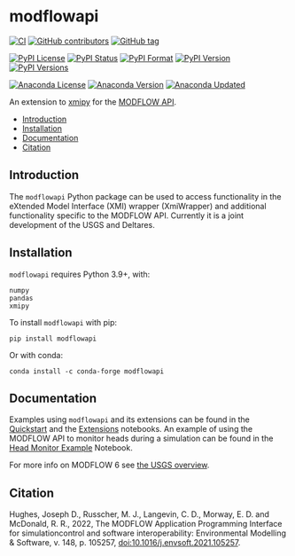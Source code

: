 # modflowapi

[![CI](https://github.com/MODFLOW-USGS/modflowapi/actions/workflows/ci.yml/badge.svg)](https://github.com/MODFLOW-USGS/modflowapi/actions/workflows/ci.yml)
[![GitHub contributors](https://img.shields.io/github/contributors/MODFLOW-USGS/modflowapi)](https://img.shields.io/github/contributors/MODFLOW-USGS/modflowapi)
[![GitHub tag](https://img.shields.io/github/tag/MODFLOW-USGS/modflowapi.svg)](https://github.com/MODFLOW-USGS/modflowapi/tags/latest)

[![PyPI License](https://img.shields.io/pypi/l/modflowapi)](https://pypi.python.org/pypi/modflowapi)
[![PyPI Status](https://img.shields.io/pypi/status/modflowapi.png)](https://pypi.python.org/pypi/modflowapi)
[![PyPI Format](https://img.shields.io/pypi/format/modflowapi)](https://pypi.python.org/pypi/modflowapi)
[![PyPI Version](https://img.shields.io/pypi/v/modflowapi.png)](https://pypi.python.org/pypi/modflowapi)
[![PyPI Versions](https://img.shields.io/pypi/pyversions/modflowapi.png)](https://pypi.python.org/pypi/modflowapi)

[![Anaconda License](https://anaconda.org/conda-forge/modflowapi/badges/license.svg)](https://anaconda.org/conda-forge/modflowapi/badges/license.svg)
[![Anaconda Version](https://anaconda.org/conda-forge/modflowapi/badges/version.svg)](https://anaconda.org/conda-forge/modflowapi)
[![Anaconda Updated](https://anaconda.org/conda-forge/modflowapi/badges/latest_release_date.svg)](https://anaconda.org/conda-forge/modflowapi)

An extension to [xmipy](https://pypi.org/project/xmipy/) for the [MODFLOW API](https://www.usgs.gov/publications/modflow-application-programming-interface-simulationcontrol-and-software).

<!-- START doctoc generated TOC please keep comment here to allow auto update -->
<!-- DON'T EDIT THIS SECTION, INSTEAD RE-RUN doctoc TO UPDATE -->

- [Introduction](#introduction)
- [Installation](#installation)
- [Documentation](#documentation)
- [Citation](#citation)

<!-- END doctoc generated TOC please keep comment here to allow auto update -->

## Introduction

The `modflowapi` Python package can be used to access functionality in the eXtended Model Interface (XMI) wrapper (XmiWrapper) 
and additional functionality specific to the MODFLOW API. Currently it is a joint development of the USGS and Deltares.

## Installation

`modflowapi` requires Python 3.9+, with:

```shell
numpy
pandas
xmipy
```

To install `modflowapi` with pip:

```
pip install modflowapi
```

Or with conda:

```
conda install -c conda-forge modflowapi
```

## Documentation

Examples using `modflowapi` and its extensions can be found in the [Quickstart](examples/notebooks/Quickstart.ipynb) and the [Extensions](examples/notebooks/MODFLOW-API_extensions_objects.ipynb) notebooks. An example of using the MODFLOW API to monitor heads during a simulation can be found in the [Head Monitor Example](examples/notebooks/Head_Monitor_Example.ipynb) Notebook. 

For more info on MODFLOW 6 see [the USGS overview](https://water.usgs.gov/ogw/modflow/).

## Citation

Hughes, Joseph D., Russcher, M. J., Langevin, C. D., Morway, E. D. and McDonald, R. R., 2022, The MODFLOW Application Programming Interface for simulationcontrol and software interoperability: Environmental Modelling & Software, v. 148, p. 105257, [doi:10.1016/j.envsoft.2021.105257](https://doi.org/10.1016/j.envsoft.2021.105257).
